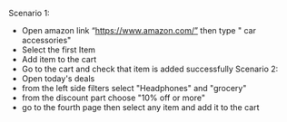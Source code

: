 Scenario 1:
-	Open amazon link “https://www.amazon.com/” then type " car accessories"
-	Select the first Item
-	Add item to the cart
-	Go to the cart and check that item is added successfully
Scenario 2: 
-	Open today's deals
-	from the left side filters select "Headphones" and "grocery"
-	from the discount part choose "10% off or more"
-	go to the fourth page then select any item and add it to the cart
